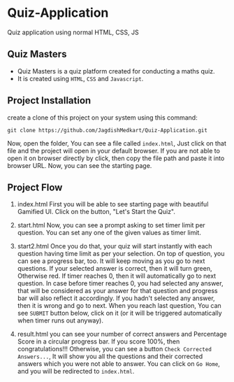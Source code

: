 # Quiz-Application
Quiz application using normal HTML, CSS, JS

## Quiz Masters
- Quiz Masters is a quiz platform created for conducting a maths quiz.
- It is created using `HTML`, `CSS` and `Javascript`.

## Project Installation
create a clone of this project on your system using this command:
```
git clone https://github.com/JagdishMedkart/Quiz-Application.git
```

Now, open the folder, You can see a file called `index.html`, Just click on that file and the project will open in your default browser.
If you are not able to open it on browser directly by click, then copy the file path and paste it into browser URL.
Now, you can see the starting page.

## Project Flow

1. index.html
First you will be able to see starting page with beautiful Gamified UI.
Click on the button, "Let's Start the Quiz".

2. start.html
Now, you can see a prompt asking to set timer limit per question.
You can set any one of the given values as timer limit.

3. start2.html
Once you do that, your quiz will start instantly with each question having time limit as per your selection.
On top of question, you can see a progress bar, too.
It will keep moving as you go to next questions.
If your selected answer is correct, then it will turn green, Otherwise red.
If timer reaches 0, then it will automatically go to next question.
In case before timer reaches 0, you had selected any answer, that will be considered as your answer for that question and progress bar will also reflect it accordingly.
If you hadn't selected any answer, then it is wrong and go to next.
When you reach last question, You can see `SUBMIT` button below, click on it (or it will be triggered automatically when timer runs out anyway).

4. result.html
you can see your number of correct answers and Percentage Score in a circular progress bar.
If you score 100%, then congratulations!!!
Otherwise, you can see a button `Check Corrected Answers...`, It will show you all the questions and their corrected answers which you were not able to answer.
You can click on `Go Home`, and you will be redirected to `index.html`.